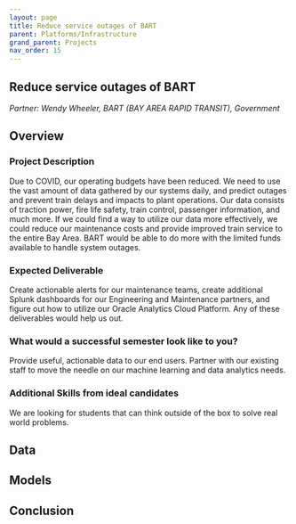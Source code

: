 ```yaml
---
layout: page
title: Reduce service outages of BART
parent: Platforms/Infrastructure
grand_parent: Projects 
nav_order: 15
---
```



## Reduce service outages of BART
*Partner: Wendy Wheeler, BART (BAY AREA RAPID TRANSIT), Government*

## Overview
### Project Description
Due to COVID, our operating budgets have been reduced. We need to use the vast amount of data gathered by our systems daily, and predict outages and prevent train delays and impacts to plant operations. Our data consists of traction power, fire life safety, train control, passenger information, and much more. If we could find a way to utilize our data more effectively, we could reduce our maintenance costs and provide improved train service to the entire Bay Area. BART would be able to do more with the limited funds available to handle system outages. 
### Expected Deliverable
Create actionable alerts for our maintenance teams, create additional Splunk dashboards for our Engineering and Maintenance partners, and figure out how to utilize our Oracle Analytics Cloud Platform. Any of these deliverables would help us out. 
### What would a successful semester look like to you?
Provide useful, actionable data to our end users. Partner with our existing staff to move the needle on our machine learning and data analytics needs. 
### Additional Skills from ideal candidates
We are looking for students that can think outside of the box to solve real world problems. 


## Data

## Models

## Conclusion


```python

```

